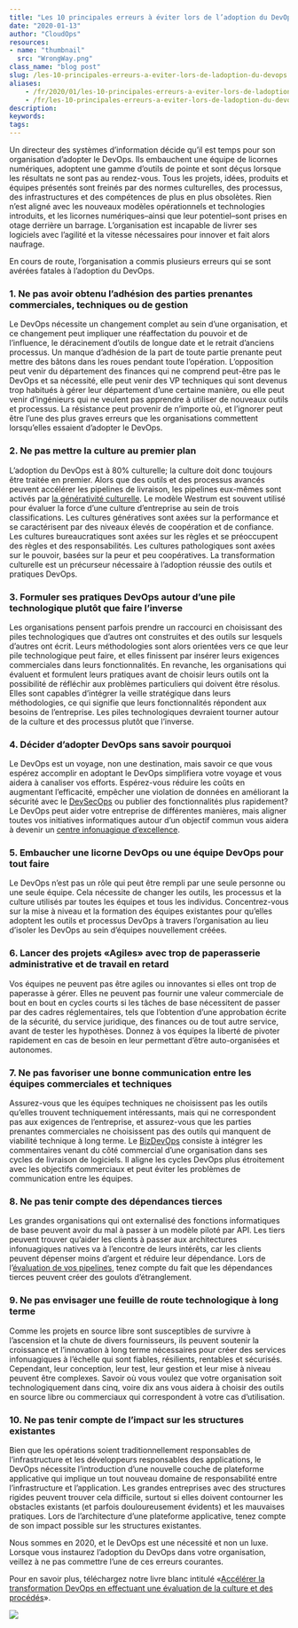 ```yaml
---
title: "Les 10 principales erreurs à éviter lors de l’adoption du DevOps"
date: "2020-01-13"
author: "CloudOps"
resources:
- name: "thumbnail"
  src: "WrongWay.png"
class_name: "blog post"
slug: /les-10-principales-erreurs-a-eviter-lors-de-ladoption-du-devops
aliases:
    - /fr/2020/01/les-10-principales-erreurs-a-eviter-lors-de-ladoption-du-devops/
    - /fr/les-10-principales-erreurs-a-eviter-lors-de-ladoption-du-devops
description:
keywords:
tags:
---
```


<p>Un directeur des systèmes d’information décide qu’il est temps pour son organisation d’adopter le DevOps. Ils embauchent une équipe de licornes numériques, adoptent une gamme d’outils de pointe et sont déçus lorsque les résultats ne sont pas au rendez-vous. Tous les projets, idées, produits et équipes présentés sont freinés par des normes culturelles, des processus, des infrastructures et des compétences de plus en plus obsolètes. Rien n’est aligné avec les nouveaux modèles opérationnels et technologies introduits, et les licornes numériques–ainsi que leur potentiel–sont prises en otage derrière un barrage. L’organisation est incapable de livrer ses logiciels avec l’agilité et la vitesse nécessaires pour innover et fait alors naufrage.</p><p>En cours de route, l’organisation a commis plusieurs erreurs qui se sont avérées fatales à l’adoption du DevOps.&nbsp;</p><h3><strong>1. Ne pas avoir obtenu l’adhésion des parties prenantes commerciales, techniques ou de gestion</strong></h3><p>Le DevOps nécessite un changement complet au sein d’une organisation, et ce changement peut impliquer une réaffectation du pouvoir et de l’influence, le déracinement d’outils de longue date et le retrait d’anciens processus. Un manque d’adhésion de la part de toute partie prenante peut mettre des bâtons dans les roues pendant toute l’opération. L’opposition peut venir du département des finances qui ne comprend peut-être pas le DevOps et sa nécessité, elle peut venir des VP techniques qui sont devenus trop habitués à gérer leur département d’une certaine manière, ou elle peut venir d’ingénieurs qui ne veulent pas apprendre à utiliser de nouveaux outils et processus. La résistance peut provenir de n’importe où, et l’ignorer peut être l’une des plus graves erreurs que les organisations commettent lorsqu’elles essaient d’adopter le DevOps.</p><h3><strong>2. Ne pas mettre la culture au premier plan&nbsp;</strong></h3><p>L’adoption du DevOps est à 80% culturelle; la culture doit donc toujours être traitée en premier. Alors que des outils et des processus avancés peuvent accélérer les pipelines de livraison, les pipelines eux-mêmes sont activés par <a href="https://www.cloudops.com/fr/2019/02/augmentation-de-la-vitesse-de-fonctionnalite-par-le-changement-culturel-le-devops-place-la-philosophie-avant-la-technologie/" target="_blank" rel="noreferrer noopener" aria-label=" (opens in a new tab)">la générativité culturelle</a>. Le modèle Westrum est souvent utilisé pour évaluer la force d’une culture d’entreprise au sein de trois classifications. Les cultures génératives sont axées sur la performance et se caractérisent par des niveaux élevés de coopération et de confiance. Les cultures bureaucratiques sont axées sur les règles et se préoccupent des règles et des responsabilités. Les cultures pathologiques sont axées sur le pouvoir, basées sur la peur et peu coopératives. La transformation culturelle est un précurseur nécessaire à l’adoption réussie des outils et pratiques DevOps.</p><h3><strong>3. Formuler ses pratiques DevOps autour d’une pile technologique plutôt que faire l’inverse </strong></h3><p>Les organisations pensent parfois prendre un raccourci en choisissant des piles technologiques que d’autres ont construites et des outils sur lesquels d’autres ont écrit. Leurs méthodologies sont alors orientées vers ce que leur pile technologique peut faire, et elles finissent par insérer leurs exigences commerciales dans leurs fonctionnalités. En revanche, les organisations qui évaluent et formulent leurs pratiques avant de choisir leurs outils ont la possibilité de réfléchir aux problèmes particuliers qui doivent être résolus. Elles sont capables d’intégrer la veille stratégique dans leurs méthodologies, ce qui signifie que leurs fonctionnalités répondent aux besoins de l’entreprise. Les piles technologiques devraient tourner autour de la culture et des processus plutôt que l’inverse.</p><h3><strong>4. Décider d’adopter DevOps sans savoir pourquoi</strong></h3><p>Le DevOps est un voyage, non une destination, mais savoir ce que vous espérez accomplir en adoptant le DevOps simplifiera votre voyage et vous aidera à canaliser vos efforts. Espérez-vous réduire les coûts en augmentant l’efficacité, empêcher une violation de données en améliorant la sécurité avec le <a href="https://www.cloudops.com/fr/2019/07/repenser-la-securite-du-nuage-avec-devsecops/" target="_blank" rel="noreferrer noopener" aria-label=" (opens in a new tab)">DevSecOps</a> ou publier des fonctionnalités plus rapidement? Le DevOps peut aider votre entreprise de différentes manières, mais aligner toutes vos initiatives informatiques autour d’un objectif commun vous aidera à devenir un <a href="https://www.cloudops.com/fr/2019/09/evolution-vers-un-centre-infonuagique-dexcellence-dans-aws/" target="_blank" rel="noreferrer noopener" aria-label=" (opens in a new tab)">centre infonuagique d’excellence</a>.</p><h3><strong>5. Embaucher une licorne DevOps ou une équipe DevOps pour tout faire</strong></h3><p>Le DevOps n’est pas un rôle qui peut être rempli par une seule personne ou une seule équipe. Cela nécessite de changer les outils, les processus et la culture utilisés par toutes les équipes et tous les individus. Concentrez-vous sur la mise à niveau et la formation des équipes existantes pour qu’elles adoptent les outils et processus DevOps à travers l’organisation au lieu d’isoler les DevOps au sein d’équipes nouvellement créées.</p><h3><strong>6. Lancer des projets «Agiles» avec trop de paperasserie administrative et de travail en retard</strong></h3><p>Vos équipes ne peuvent pas être agiles ou innovantes si elles ont trop de paperasse à gérer. Elles ne peuvent pas fournir une valeur commerciale de bout en bout en cycles courts si les tâches de base nécessitent de passer par des cadres réglementaires, tels que l’obtention d’une approbation écrite de la sécurité, du service juridique, des finances ou de tout autre service, avant de tester les hypothèses. Donnez à vos équipes la liberté de pivoter rapidement en cas de besoin en leur permettant d’être auto-organisées et autonomes.</p><h3><strong>7. Ne pas favoriser une bonne communication entre les équipes commerciales et techniques</strong></h3><p>Assurez-vous que les équipes techniques ne choisissent pas les outils qu’elles trouvent techniquement intéressants, mais qui ne correspondent pas aux exigences de l’entreprise, et assurez-vous que les parties prenantes commerciales ne choisissent pas des outils qui manquent de viabilité technique à long terme. Le <a href="https://www.cloudops.com/fr/2019/10/tout-ce-que-vous-devez-savoir-sur-le-bizdevops/">BizDevOps</a> consiste à intégrer les commentaires venant du côté commercial d’une organisation dans ses cycles de livraison de logiciels. Il aligne les cycles DevOps plus étroitement avec les objectifs commerciaux et peut éviter les problèmes de communication entre les équipes.</p><h3><strong>8. Ne pas tenir compte des dépendances tierces</strong></h3><p>Les grandes organisations qui ont externalisé des fonctions informatiques de base peuvent avoir du mal à passer à un modèle piloté par API. Les tiers peuvent trouver qu’aider les clients à passer aux architectures infonuagiques natives va à l’encontre de leurs intérêts, car les clients peuvent dépenser moins d’argent et réduire leur dépendance. Lors de l’<a href="https://www.cloudops.com/fr/2019/11/evaluation-du-succes-avec-le-radar-de-la-sante-devops/" target="_blank" rel="noreferrer noopener" aria-label=" (opens in a new tab)">évaluation de vos pipelines</a>, tenez compte du fait que les dépendances tierces peuvent créer des goulots d’étranglement.</p><h3><strong>9. Ne pas envisager une feuille de route technologique à long terme</strong></h3><p>Comme les projets en source libre sont susceptibles de survivre à l’ascension et la chute de divers fournisseurs, ils peuvent soutenir la croissance et l’innovation à long terme nécessaires pour créer des services infonuagiques à l’échelle qui sont fiables, résilients, rentables et sécurisés. Cependant, leur conception, leur test, leur gestion et leur mise à niveau peuvent être complexes. Savoir où vous voulez que votre organisation soit technologiquement dans cinq, voire dix ans vous aidera à choisir des outils en source libre ou commerciaux qui correspondent à votre cas d’utilisation.</p><h3><strong>10. Ne pas tenir compte de l’impact sur les structures existantes</strong></h3><p>Bien que les opérations soient traditionnellement responsables de l’infrastructure et les développeurs responsables des applications, le DevOps nécessite l’introduction d’une nouvelle couche de plateforme<a href="https://www.cloudops.com/2019/05/podcast-own-your-destiny-in-the-cloud-episode-1-devops-realms/"> </a>applicative qui implique un tout nouveau domaine de responsabilité entre l’infrastructure et l’application. Les grandes entreprises avec des structures rigides peuvent trouver cela difficile, surtout si elles doivent contourner les obstacles existants (et parfois douloureusement évidents) et les mauvaises pratiques. Lors de l’architecture d’une plateforme applicative, tenez compte de son impact possible sur les structures existantes.&nbsp;</p><p>Nous sommes en 2020, et le DevOps est une nécessité et non un luxe. Lorsque vous instaurez l’adoption du DevOps dans votre organisation, veillez à ne pas commettre l’une de ces erreurs courantes.</p><p>Pour en savoir plus, téléchargez notre livre blanc intitulé «<a href="https://info.cloudops.com/accelerer_la_transformation_devops" target="_blank" rel="noreferrer noopener" aria-label=" (opens in a new tab)">Accélérer la transformation DevOps en effectuant une évaluation de la culture et des procédés</a>».</p>

<div class="row">
    <div class="col-xl-8 offset-xl-2 col-lg-10 offset-lg-1 col-md-10 offset-md-1 col-sm-12 col-xs-12 cta-image">
      <img src="/images/blog/cta/livreblanc.jpeg">
    </div>
</div>
